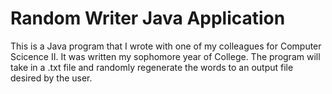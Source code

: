 # Random Writer Java Application
This is a Java program that I wrote with one of my colleagues for Computer Scicence II. It was written my sophomore year of College. The program will take in a .txt file and randomly regenerate the words to an output file desired by the user. 